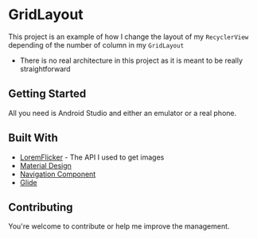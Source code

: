 # GridLayout 

This project is an example of how I change the layout of my `RecyclerView` depending of the number of column in my `GridLayout`

- There is no real architecture in this project as it is meant to be really straightforward

## Getting Started

All you need is Android Studio and either an emulator or a real phone.

## Built With

- [LoremFlicker](https://loremflickr.com/) - The API I used to get images
- [Material Design](https://material.io/develop/android/docs/getting-started/)
- [Navigation Component](https://developer.android.com/jetpack/androidx/releases/navigation)
- [Glide](https://github.com/bumptech/glide)

## Contributing

You're welcome to contribute or help me improve the management.